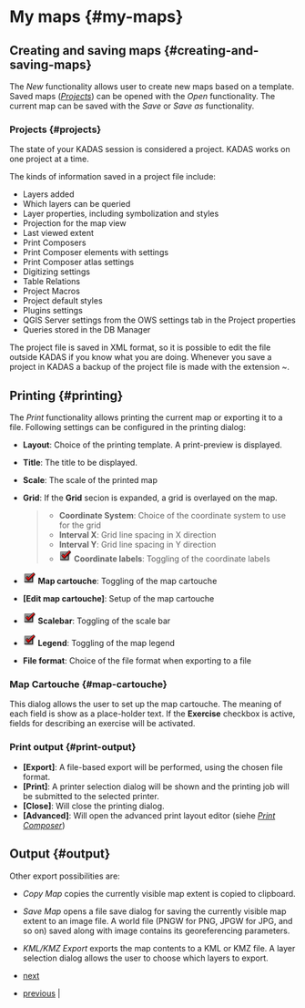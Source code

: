 # My maps {#my-maps}

## Creating and saving maps {#creating-and-saving-maps}

The *New* functionality allows user to create new maps based on a template. Saved maps (<a href="#sec-projects" class="reference internal"><em>Projects</em></a>) can be opened with the *Open* functionality. The current map can be saved with the *Save* or *Save as* functionality.


### Projects {#projects}

The state of your KADAS session is considered a project. KADAS works on one project at a time.

The kinds of information saved in a project file include:

-   Layers added
-   Which layers can be queried
-   Layer properties, including symbolization and styles
-   Projection for the map view
-   Last viewed extent
-   Print Composers
-   Print Composer elements with settings
-   Print Composer atlas settings
-   Digitizing settings
-   Table Relations
-   Project Macros
-   Project default styles
-   Plugins settings
-   QGIS Server settings from the OWS settings tab in the Project properties
-   Queries stored in the DB Manager

The project file is saved in XML format, so it is possible to edit the file outside KADAS if you know what you are doing. Whenever you save a project in KADAS a backup of the project file is made with the extension ~.

## Printing {#printing}

The *Print* functionality allows printing the current map or exporting it to a file. Following settings can be configured in the printing dialog:

-   **Layout**: Choice of the printing template. A print-preview is displayed.

-   **Title**: The title to be displayed.

-   **Scale**: The scale of the printed map

-   **Grid**: If the **Grid** secion is expanded, a grid is overlayed on the map.

    > -   **Coordinate System**: Choice of the coordinate system to use for the grid
    > -   **Interval X**: Grid line spacing in X direction
    > -   **Interval Y**: Grid line spacing in Y direction
    > -   <a href="../../images/checkbox.png" class="reference internal"><img src="../../images/checkbox.png" alt="checkbox" /></a> **Coordinate labels**: Toggling of the coordinate labels
    >
-   <a href="../../images/checkbox.png" class="reference internal"><img src="../../images/checkbox.png" alt="checkbox" /></a> **Map cartouche**: Toggling of the map cartouche

-   **\[Edit map cartouche\]**: Setup of the map cartouche

-   <a href="../../images/checkbox.png" class="reference internal"><img src="../../images/checkbox.png" alt="checkbox" /></a> **Scalebar**: Toggling of the scale bar

-   <a href="../../images/checkbox.png" class="reference internal"><img src="../../images/checkbox.png" alt="checkbox" /></a> **Legend**: Toggling of the map legend

-   **File format**: Choice of the file format when exporting to a file

### Map Cartouche {#map-cartouche}

This dialog allows the user to set up the map cartouche. The meaning of each field is show as a place-holder text. If the **Exercise** checkbox is active, fields for describing an exercise will be activated.

### Print output {#print-output}

-   **\[Export\]**: A file-based export will be performed, using the chosen file format.
-   **\[Print\]**: A printer selection dialog will be shown and the printing job will be submitted to the selected printer.
-   **\[Close\]**: Will close the printing dialog.
-   **\[Advanced\]**: Will open the advanced print layout editor (siehe <a href="../print_composer/print_composer.html#label-printcomposer" class="reference internal"><em>Print Composer</em></a>)


## Output {#output}


Other export possibilities are:

-   *Copy Map* copies the currently visible map extent is copied to clipboard.
-   *Save Map* opens a file save dialog for saving the currently visible map extent to an image file. A world file (PNGW for PNG, JPGW for JPG, and so on) saved along with image contains its georeferencing parameters.
-   *KML/KMZ Export* exports the map contents to a KML or KMZ file. A layer selection dialog allows the user to choose which layers to export.

-   [next](view.html "View")
-   [previous](../introduction/qgis_gui.html "KADAS GUI") |



